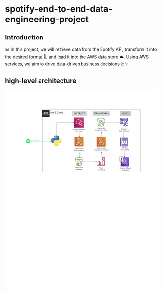 # spotify-end-to-end-data-engineering-project
## Introduction 

📊 In this project, we will retrieve data from the Spotify API, transform it into the desired format 🎵, and load it into the AWS data store ☁️. Using AWS services, we aim to drive data-driven business decisions 📈✨.

## high-level architecture

![high-level architecture](https://github.com/GImran360/spotify-end-to-end-data-engineering-project/blob/main/Spotify%20data%20pipe%20line.jpg)
